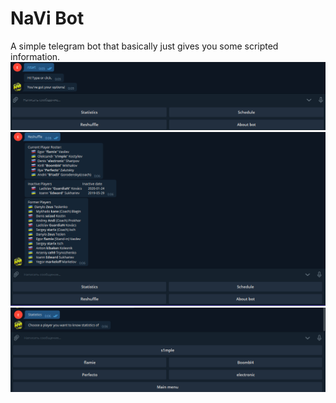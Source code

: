 # NaVi Bot
A simple telegram bot that basically just gives you some scripted information.
![](https://github.com/Boudyyy/telegrambot/blob/main/Screenshot_1.png?raw=true.png)
![](https://github.com/Boudyyy/telegrambot/blob/main/Screenshot_2.png?raw=true.png)
![](https://github.com/Boudyyy/telegrambot/blob/main/Screenshot_3.png?raw=true.png)
